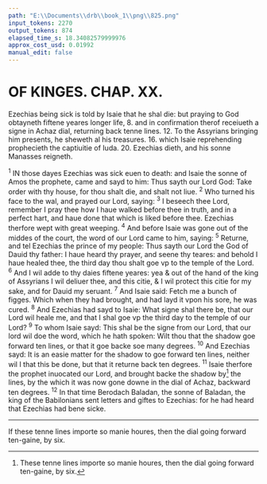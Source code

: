 ```yaml
---
path: "E:\\Documents\\drb\\book_1\\png\\825.png"
input_tokens: 2270
output_tokens: 874
elapsed_time_s: 18.34082579999976
approx_cost_usd: 0.01992
manual_edit: false
---
```

# OF KINGES. CHAP. XX.

Ezechias being sick is told by Isaie that he shal die: but praying to God obtayneth fiftene yeares longer life, 8. and in confirmation therof receiueth a signe in Achaz dial, returning back tenne lines. 12. To the Assyrians bringing him presents, he sheweth al his treasures. 16. which Isaie reprehending prophecieth the captiuitie of Iuda. 20. Ezechias dieth, and his sonne Manasses reigneth.

<sup>1</sup> IN those dayes Ezechias was sick euen to death: and Isaie the sonne of Amos the prophete, came and sayd to him: Thus sayth our Lord God: Take order with thy house, for thou shalt die, and shalt not liue. <sup>2</sup> Who turned his face to the wal, and prayed our Lord, saying: <sup>3</sup> I beseech thee Lord, remember I pray thee how I haue walked before thee in truth, and in a perfect hart, and haue done that which is liked before thee. Ezechias therfore wept with great weeping. <sup>4</sup> And before Isaie was gone out of the middes of the court, the word of our Lord came to him, saying: <sup>5</sup> Returne, and tel Ezechias the prince of my people: Thus sayth our Lord the God of Dauid thy father: I haue heard thy prayer, and seene thy teares: and behold I haue healed thee, the third day thou shalt goe vp to the temple of the Lord. <sup>6</sup> And I wil adde to thy daies fiftene yeares: yea & out of the hand of the king of Assyrians I wil deliuer thee, and this citie, & I wil protect this citie for my sake, and for Dauid my seruant. <sup>7</sup> And Isaie said: Fetch me a bunch of figges. Which when they had brought, and had layd it vpon his sore, he was cured. <sup>8</sup> And Ezechias had sayd to Isaie: What signe shal there be, that our Lord wil heale me, and that I shal goe vp the third day to the temple of our Lord? <sup>9</sup> To whom Isaie sayd: This shal be the signe from our Lord, that our lord wil doe the word, which he hath spoken: Wilt thou that the shadow goe forward ten lines, or that it goe backe soe many degrees. <sup>10</sup> And Ezechias sayd: It is an easie matter for the shadow to goe forward ten lines, neither wil I that this be done, but that it returne back ten degrees. <sup>11</sup> Isaie therfore the prophet inuocated our Lord, and brought backe the shadow by[^1] the lines, by the which it was now gone downe in the dial of Achaz, backward ten degrees. <sup>12</sup> In that time Berodach Baladan, the sonne of Baladan, the king of the Babilonians sent letters and giftes to Ezechias: for he had heard that Ezechias had bene sicke.

<hr>

[^1]: These tenne lines importe so manie houres, then the dial going forward ten-gaine, by six.

<aside>If these tenne lines importe so manie houres, then the dial going forward ten-gaine, by six.</aside>